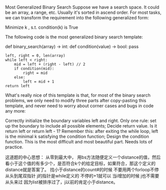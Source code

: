 Most Generalized Binary Search
Suppose we have a search space. It could be an array, a range, etc. Usually it's sorted in ascend order. For most tasks, we can transform the requirement into the following generalized form:

Minimize k , s.t. condition(k) is True

The following code is the most generalized binary search template:

def binary_search(array) -> int:
    def condition(value) -> bool:
        pass

    left, right = 0, len(array)
    while left < right:
        mid = left + (right - left) // 2
        if condition(mid):
            right = mid
        else:
            left = mid + 1
    return left
   
What's really nice of this template is that, for most of the binary search problems, we only need to modify three parts after copy-pasting this template, and never need to worry about corner cases and bugs in code any more:

Correctly initialize the boundary variables left and right. Only one rule: set up the boundary to include all possible elements;
Decide return value. Is it return left or return left - 1? Remember this: after exiting the while loop, left is the minimal k​ satisfying the condition function;
Design the condition function. This is the most difficult and most beautiful part. Needs lots of practice.


这道题的中心思想：
从零到最大中， 用bs方法随便定义一个distance的值，然后看小于这个值的有多少个，是否符合k个的给定目标，如果符合，那这个定义的distance就是答案了。
找小于distance的count#的时候 不要用两个forloop不停从头到尾双指针
j的指针是while定义的 不停的+1就可以 当i增加的时候 j也不需要从头来过 因为list被排序过了，j以前的肯定小于distance。
